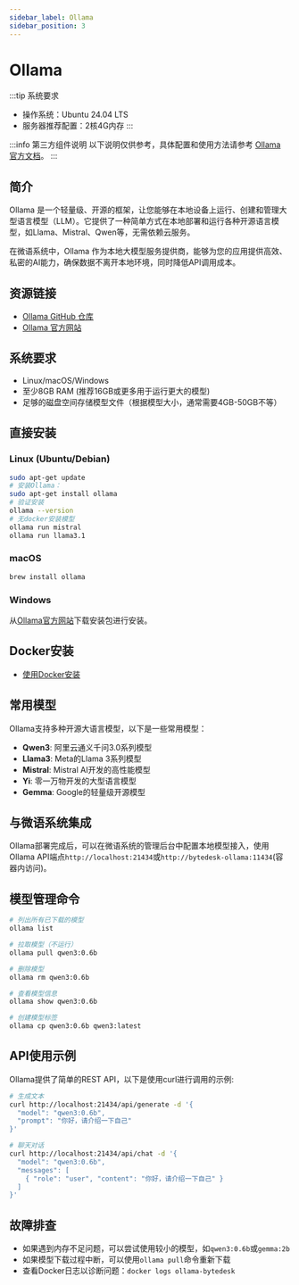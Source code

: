 ```yaml
---
sidebar_label: Ollama
sidebar_position: 3
---
```


# Ollama

:::tip 系统要求

- 操作系统：Ubuntu 24.04 LTS
- 服务器推荐配置：2核4G内存
:::

:::info 第三方组件说明
以下说明仅供参考，具体配置和使用方法请参考 [Ollama 官方文档](https://github.com/ollama/ollama/blob/main/README.md)。
:::

## 简介

Ollama 是一个轻量级、开源的框架，让您能够在本地设备上运行、创建和管理大型语言模型（LLM）。它提供了一种简单方式在本地部署和运行各种开源语言模型，如Llama、Mistral、Qwen等，无需依赖云服务。

在微语系统中，Ollama 作为本地大模型服务提供商，能够为您的应用提供高效、私密的AI能力，确保数据不离开本地环境，同时降低API调用成本。

## 资源链接

- [Ollama GitHub 仓库](https://github.com/ollama/ollama)
- [Ollama 官方网站](https://ollama.com/)

## 系统要求

- Linux/macOS/Windows
- 至少8GB RAM (推荐16GB或更多用于运行更大的模型)
- 足够的磁盘空间存储模型文件（根据模型大小，通常需要4GB-50GB不等）

## 直接安装

### Linux (Ubuntu/Debian)

```bash
sudo apt-get update
# 安装Ollama：
sudo apt-get install ollama
# 验证安装
ollama --version
# 无docker安装模型
ollama run mistral
ollama run llama3.1
```

### macOS

```bash
brew install ollama
```

### Windows

从[Ollama官方网站](https://ollama.com/download/windows)下载安装包进行安装。

## Docker安装

- [使用Docker安装](../jar.md#12-安装项目依赖)

## 常用模型

Ollama支持多种开源大语言模型，以下是一些常用模型：

- **Qwen3**: 阿里云通义千问3.0系列模型
- **Llama3**: Meta的Llama 3系列模型
- **Mistral**: Mistral AI开发的高性能模型
- **Yi**: 零一万物开发的大型语言模型
- **Gemma**: Google的轻量级开源模型

## 与微语系统集成

Ollama部署完成后，可以在微语系统的管理后台中配置本地模型接入，使用Ollama API端点`http://localhost:21434`或`http://bytedesk-ollama:11434`(容器内访问)。

## 模型管理命令

```bash
# 列出所有已下载的模型
ollama list

# 拉取模型（不运行）
ollama pull qwen3:0.6b

# 删除模型
ollama rm qwen3:0.6b

# 查看模型信息
ollama show qwen3:0.6b

# 创建模型标签
ollama cp qwen3:0.6b qwen3:latest
```

## API使用示例

Ollama提供了简单的REST API，以下是使用curl进行调用的示例:

```bash
# 生成文本
curl http://localhost:21434/api/generate -d '{
  "model": "qwen3:0.6b",
  "prompt": "你好，请介绍一下自己"
}'

# 聊天对话
curl http://localhost:21434/api/chat -d '{
  "model": "qwen3:0.6b",
  "messages": [
    { "role": "user", "content": "你好，请介绍一下自己" }
  ]
}'
```

## 故障排查

- 如果遇到内存不足问题，可以尝试使用较小的模型，如`qwen3:0.6b`或`gemma:2b`
- 如果模型下载过程中断，可以使用`ollama pull`命令重新下载
- 查看Docker日志以诊断问题：`docker logs ollama-bytedesk`
